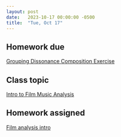 ```yaml
---
layout: post
date:   2023-10-17 00:00:00 -0500
title:  "Tue, Oct 17"
---
```


## Homework due

[Grouping Dissonance Composition Exercise](https://viva.pressbooks.pub/openmusictheory/chapter/metrical-dissonance/#assignments)

## Class topic

[Intro to Film Music Analysis](/mm-lessons/intro)

## Homework assigned

[Film analysis intro](https://gmuedu-my.sharepoint.com/:f:/g/personal/mlavengo_gmu_edu/EnXH-XQ_-uVKtw5tJz6xe1gB_LD7aB9uzB5G344iTHaZNg?e=qwVNA9)

